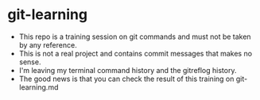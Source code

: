# git-learning

- This repo is a training session on git commands and must not be taken by any reference. 
- This is not a real project and contains commit messages that makes no sense.
- I'm leaving my terminal command history and the gitreflog history.
- The good news is that you can check the result of this training on git-learning.md
